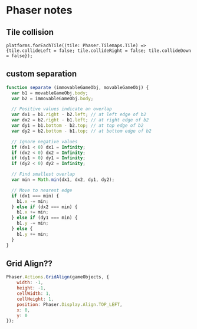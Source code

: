 
# Phaser notes

## Tile collision
`platforms.forEachTile((tile: Phaser.Tilemaps.Tile) => {tile.collideLeft = false; tile.collideRight = false; tile.collideDown = false});`

## custom separation

```javascript
function separate (immovableGameObj, movableGameObj) {
  var b1 = movableGameObj.body;
  var b2 = immovableGameObj.body;

  // Positive values indicate an overlap
  var dx1 = b1.right - b2.left; // at left edge of b2
  var dx2 = b2.right - b1.left; // at right edge of b2
  var dy1 = b1.bottom - b2.top; // at top edge of b2
  var dy2 = b2.bottom - b1.top; // at bottom edge of b2

  // Ignore negative values
  if (dx1 < 0) dx1 = Infinity;
  if (dx2 < 0) dx2 = Infinity;
  if (dy1 < 0) dy1 = Infinity;
  if (dy2 < 0) dy2 = Infinity;

  // Find smallest overlap
  var min = Math.min(dx1, dx2, dy1, dy2);

  // Move to nearest edge
  if (dx1 === min) {
    b1.x -= min;
  } else if (dx2 === min) {
    b1.x += min;
  } else if (dy1 === min) {
    b1.y -= min;
  } else {
    b1.y += min;
  }
}
```

## Grid Align??
```javascript
Phaser.Actions.GridAlign(gameObjects, {
    width: -1,
    height: -1,
    cellWidth: 1,
    cellHeight: 1,
    position: Phaser.Display.Align.TOP_LEFT,
    x: 0,
    y: 0
});
```